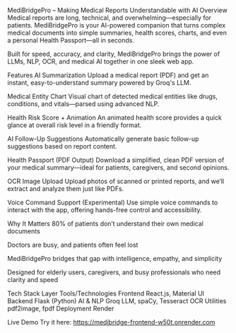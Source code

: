 MediBridgePro – Making Medical Reports Understandable with AI
Overview
Medical reports are long, technical, and overwhelming—especially for patients.
MediBridgePro is your AI-powered companion that turns complex medical documents into simple summaries, health scores, charts, and even a personal Health Passport—all in seconds.

Built for speed, accuracy, and clarity, MediBridgePro brings the power of LLMs, NLP, OCR, and medical AI together in one sleek web app.

Features
AI Summarization
Upload a medical report (PDF) and get an instant, easy-to-understand summary powered by Groq's LLM.

Medical Entity Chart
Visual chart of detected medical entities like drugs, conditions, and vitals—parsed using advanced NLP.

Health Risk Score + Animation
An animated health score provides a quick glance at overall risk level in a friendly format.

AI Follow-Up Suggestions
Automatically generate basic follow-up suggestions based on report content.

Health Passport (PDF Output)
Download a simplified, clean PDF version of your medical summary—ideal for patients, caregivers, and second opinions.

OCR Image Upload
Upload photos of scanned or printed reports, and we’ll extract and analyze them just like PDFs.

Voice Command Support (Experimental)
Use simple voice commands to interact with the app, offering hands-free control and accessibility.

Why It Matters
80% of patients don’t understand their own medical documents

Doctors are busy, and patients often feel lost

MediBridgePro bridges that gap with intelligence, empathy, and simplicity

Designed for elderly users, caregivers, and busy professionals who need clarity and speed

Tech Stack
Layer	Tools/Technologies
Frontend	React.js, Material UI
Backend	Flask (Python)
AI & NLP	Groq LLM, spaCy, Tesseract OCR
Utilities	pdf2image, fpdf
Deployment	Render

Live Demo
Try it here: https://medibridge-frontend-w50t.onrender.com

